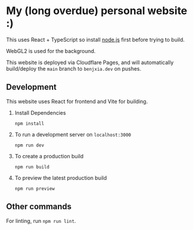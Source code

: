 # My (long overdue) personal website :)

This uses React + TypeScript so install [node.js](https://nodejs.org/en/download) first before trying to build.

WebGL2 is used for the background.

This website is deployed via Cloudflare Pages, and will automatically build/deploy the `main` branch to `benjxia.dev` on pushes.

## Development

This website uses React for frontend and Vite for building.

1. Install Dependencies

    ```npm install```

2. To run a development server on `localhost:3000`

    ```npm run dev```

3. To create a production build

    ```npm run build```

4. To preview the latest production build

    ```npm run preview```

## Other commands

For linting, run `npm run lint`.
